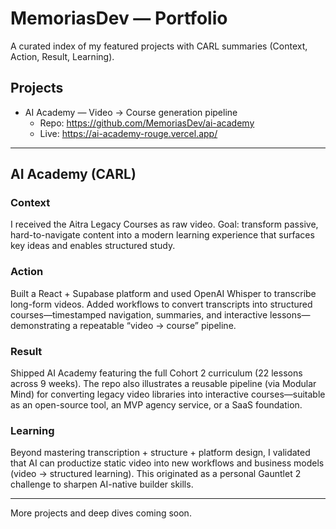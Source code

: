 # MemoriasDev — Portfolio

A curated index of my featured projects with CARL summaries (Context, Action, Result, Learning).

## Projects

- AI Academy — Video → Course generation pipeline
  - Repo: https://github.com/MemoriasDev/ai-academy
  - Live: https://ai-academy-rouge.vercel.app/

---

## AI Academy (CARL)

### Context
I received the Aitra Legacy Courses as raw video. Goal: transform passive, hard-to-navigate content into a modern learning experience that surfaces key ideas and enables structured study.

### Action
Built a React + Supabase platform and used OpenAI Whisper to transcribe long-form videos. Added workflows to convert transcripts into structured courses—timestamped navigation, summaries, and interactive lessons—demonstrating a repeatable “video → course” pipeline.

### Result
Shipped AI Academy featuring the full Cohort 2 curriculum (22 lessons across 9 weeks). The repo also illustrates a reusable pipeline (via Modular Mind) for converting legacy video libraries into interactive courses—suitable as an open-source tool, an MVP agency service, or a SaaS foundation.

### Learning
Beyond mastering transcription + structure + platform design, I validated that AI can productize static video into new workflows and business models (video → structured learning). This originated as a personal Gauntlet 2 challenge to sharpen AI-native builder skills.

---

More projects and deep dives coming soon.
